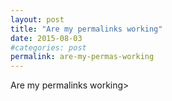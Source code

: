```yaml
---
layout: post
title: "Are my permalinks working"
date: 2015-08-03
#categories: post
permalink: are-my-permas-working
---
```



Are my permalinks working>